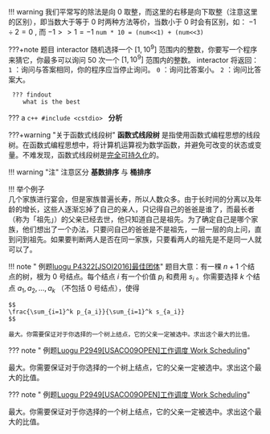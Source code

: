 !!! warning
    我们平常写的除法是向 0 取整，而这里的右移是向下取整（注意这里的区别），即当数大于等于 0 时两种方法等价，当数小于 0 时会有区别，如： $-1 \div 2 = 0$ , 而 $-1 >> 1 = -1$
 `num * 10 = (num<<1) + (num<<3)` 

???+note 题目
    interactor 随机选择一个 $[1,10^9]$ 范围内的整数，你要写一个程序来猜它，你最多可以询问 $50$ 次一个 $[1,10^9]$ 范围内的整数。
    interactor 将返回：
     `1` ：询问与答案相同，你的程序应当停止询问。
     `0` ：询问比答案小。
     `2` ：询问比答案大。
     
     ??? findout
        what is the best

??? a
    ```c++
    #include <cstdio>
    ```
 **分析** 

???+warning "关于函数式线段树"
    **函数式线段树** 是指使用函数式编程思想的线段树。在函数式编程思想中，将计算机运算视为数学函数，并避免可改变的状态或变量。不难发现，函数式线段树是[完全可持久化](/ds/persistent/#_2)的。


!!! warning "注"
    注意区分 **基数排序** 与 **桶排序** 

!!! 举个例子  
几个家族进行宴会，但是家族普遍长寿，所以人数众多。由于长时间的分离以及年龄的增长，这些人逐渐忘掉了自己的亲人，只记得自己的爸爸是谁了，而最长者（称为「祖先」）的父亲已经去世，他只知道自己是祖先。为了确定自己是哪个家族，他们想出了一个办法，只要问自己的爸爸是不是祖先，一层一层的向上问，直到问到祖先。如果要判断两人是否在同一家族，只要看两人的祖先是不是同一人就可以了。

!!! note " 例题[luogu P4322\[JSOI2016\]最佳团体](https://www.luogu.org/problemnew/show/P4322)"
    题目大意：有一棵 $n+1$ 个结点的树，根为 $0$ 号结点。每个结点 $i$ 有一个价值 $p_i$ 和费用 $s_i$ 。你需要选择 $k$ 个结点 $a_1,a_2,\ldots,a_k$ （不包括 $0$ 号结点），使得
    
    $$
    \frac{\sum_{i=1}^k p_{a_i}}{\sum_{i=1}^k s_{a_i}}
    $$

    最大。你需要保证对于你选择的一个树上结点，它的父亲一定被选中。求出这个最大的比值。


??? note " 例题[Luogu P2949\[USACO09OPEN\]工作调度 Work Scheduling](https://www.luogu.org/problemnew/show/P2949)"

最大。你需要保证对于你选择的一个树上结点，它的父亲一定被选中。求出这个最大的比值。

??? note " 例题[Luogu P2949\[USACO09OPEN\]工作调度 Work Scheduling](https://www.luogu.org/problemnew/show/P2949)"


最大。你需要保证对于你选择的一个树上结点，它的父亲一定被选中。求出这个最大的比值。



